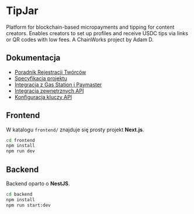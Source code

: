 # TipJar

Platform for blockchain-based micropayments and tipping for content creators. Enables creators to set up profiles and receive USDC tips via links or QR codes with low fees.
A ChainWorks project by Adam D.

## Dokumentacja
- [Poradnik Rejestracji Twórców](docs/registration-guide.md)
- [Specyfikacja projektu](docs/tipjar.md)
- [Integracja z Gas Station i Paymaster](docs/gas-station-paymaster.md)
- [Integracja zewnętrznych API](docs/integrations-overview.md)
- [Konfiguracja kluczy API](docs/konfiguracja-api.md)

## Frontend
W katalogu `frontend/` znajduje się prosty projekt **Next.js**.

```bash
cd frontend
npm install
npm run dev
```

## Backend
Backend oparto o **NestJS**.

```bash
cd backend
npm install
npm run start:dev
```

